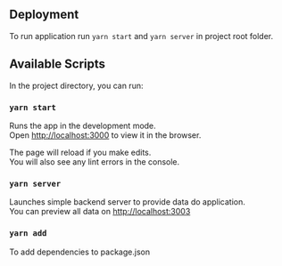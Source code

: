 ## Deployment

To run application run `yarn start` and `yarn server` in project root folder.

## Available Scripts

In the project directory, you can run:

### `yarn start`

Runs the app in the development mode.<br>
Open [http://localhost:3000](http://localhost:3000) to view it in the browser.

The page will reload if you make edits.<br>
You will also see any lint errors in the console.

### `yarn server`

Launches simple backend server to provide data do application.<br>
You can preview all data on [http://localhost:3003](http://localhost:3000)

### `yarn add`

To add dependencies to package.json